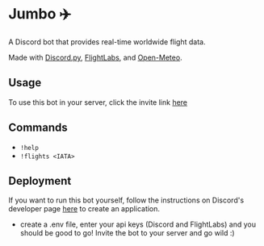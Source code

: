 # Jumbo ✈️

A Discord bot that provides real-time worldwide flight data.

Made with [Discord.py](https://github.com/Rapptz/discord.py), [FlightLabs](https://airlabs.co/), and [Open-Meteo](https://open-meteo.com/).

## Usage

To use this bot in your server, click the invite link [here](https://discord.com/api/oauth2/authorize?client_id=1063315208967290910&permissions=19456&scope=bot)

## Commands

- `!help`
- `!flights <IATA>`

## Deployment

If you want to run this bot yourself, follow the instructions on Discord's developer page [here](https://discord.com/developers/docs/intro) to create an application.

- create a .env file, enter your api keys (Discord and FlightLabs) and you should be good to go! Invite the bot to your server and go wild :)
